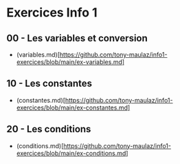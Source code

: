 # Exercices Info 1
## 00 - Les variables et conversion
- (variables.md)[https://github.com/tony-maulaz/info1-exercices/blob/main/ex-variables.md]

## 10 - Les constantes
- (constantes.md)[https://github.com/tony-maulaz/info1-exercices/blob/main/ex-constantes.md]

## 20 - Les conditions
- (conditions.md)[https://github.com/tony-maulaz/info1-exercices/blob/main/ex-conditions.md]

